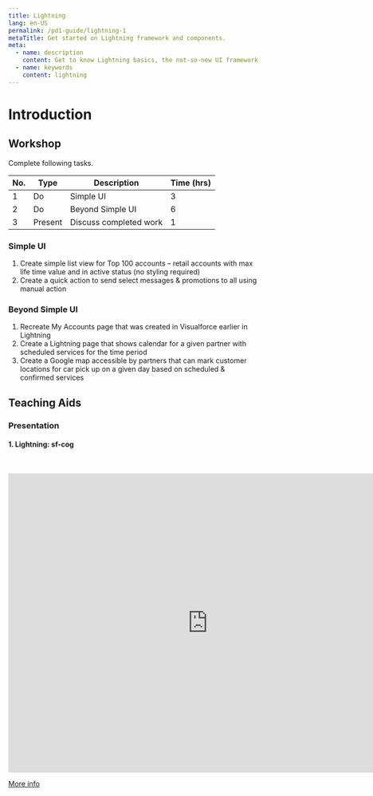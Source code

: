 ```yaml
---
title: Lightning
lang: en-US
permalink: /pd1-guide/lightning-1
metaTitle: Get started on Lightning framework and components.
meta:
  - name: description
    content: Get to know Lightning basics, the not-so-new UI framework in Salesforce.
  - name: keywords
    content: lightning
---
```


# Introduction

## Workshop

Complete following tasks.

| No. | Type    | Description            | Time (hrs) |
| --- | ------- | ---------------------- | ---------- |
| 1   | Do      | Simple UI              | 3          |
| 2   | Do      | Beyond Simple UI       | 6          |
| 3   | Present | Discuss completed work | 1          |

### Simple UI

1. Create simple list view for Top 100 accounts – retail accounts with max life time value and in active status (no styling required)
2. Create a quick action to send select messages & promotions to all using manual action

### Beyond Simple UI

1. Recreate My Accounts page that was created in Visualforce earlier in Lightning
2. Create a Lightning page that shows calendar for a given partner with scheduled services for the time period
3. Create a Google map accessible by partners that can mark customer locations for car pick up on a given day based on scheduled & confirmed services

## Teaching Aids

### Presentation

#### 1. Lightning: sf-cog

&nbsp;

<iframe src="https://docs.google.com/presentation/d/e/2PACX-1vTx8g0tQuPq2t5bU_WWs0WlwND6Jmb5ircRhZpe7YIrJJNjZ-oL4NHOQJDCucrw6A/embed?start=false&loop=false&delayms=3000" frameborder="0" width="800" height="600" allowfullscreen="true" mozallowfullscreen="true" webkitallowfullscreen="true"></iframe>

[More info](/misc/pricing#sf-cog)
